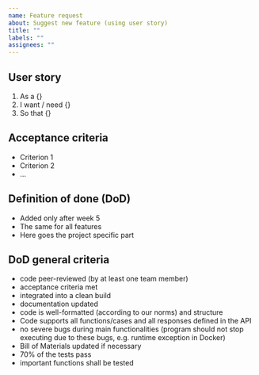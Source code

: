 ```yaml
---
name: Feature request
about: Suggest new feature (using user story)
title: ""
labels: ""
assignees: ""
---
```


## User story

1. As a {}
2. I want / need {}
3. So that {}

## Acceptance criteria

- Criterion 1
- Criterion 2
- ...

## Definition of done (DoD)

- Added only after week 5
- The same for all features
- Here goes the project specific part

## DoD general criteria

- code peer-reviewed (by at least one team member)
- acceptance criteria met
- integrated into a clean build
- documentation updated
- code is well-formatted (according to our norms) and structure
- Code supports all functions/cases and all responses defined in the API
- no severe bugs during main functionalities (program should not stop executing due to these bugs, e.g. runtime exception in Docker)
- Bill of Materials updated if necessary
- 70% of the tests pass
- important functions shall be tested
